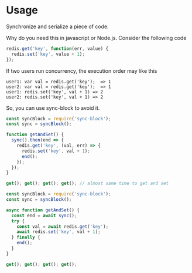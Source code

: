 # Usage
Synchronize and serialize a piece of code.

Why do you need this in javascript or Node.js.
Consider the following code

```javascript
redis.get('key', function(err, value) {
  redis.set('key', value + 1);
});
```

If two users run concurrency, the execution order may like this
```text
user1: var val = redis.get('key');  => 1
user2: var val = redis.get('key');  => 1
user1: redis.set('key', val + 1) => 2
user2: redis.set('key', val + 1) => 2
```

So, you can use sync-block to avoid it.
```javascript
const syncBlock = require('sync-block');
const sync = syncBlock();

function getAndSet() {
  sync().then(end => {
    redis.get('key', (val, err) => {
      redis.set('key', val + 1);
      end();
    });
  });
}

get(); get(); get(); get(); // almost same time to get and set
```

```javascript
const syncBlock = require('sync-block');
const sync = syncBlock();

async function getAndSet() {
  const end = await sync();
  try {
    const val = await redis.get('key');
    await redis.set('key', val + 1);
  } finally {
    end();
  }
}

get(); get(); get(); get();
```